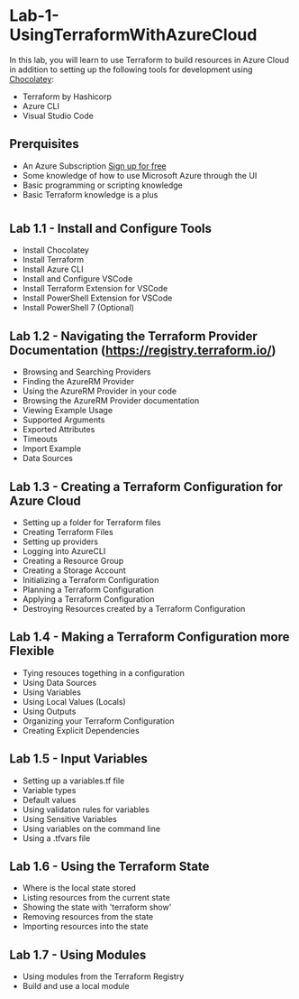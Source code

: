 # Lab-1-UsingTerraformWithAzureCloud
In this lab, you will learn to use Terraform to build resources in Azure Cloud in addition to setting up the following tools for development using [Chocolatey](https://chocolatey.org/):
- Terraform by Hashicorp
- Azure CLI
- Visual Studio Code

## Prerquisites
- An Azure Subscription [Sign up for free](https://azure.microsoft.com/en-us/free/)
- Some knowledge of how to use Microsoft Azure through the UI
- Basic programming or scripting knowledge
- Basic Terraform knowledge is a plus

#

## Lab 1.1 - Install and Configure Tools
- Install Chocolatey
- Install Terraform
- Install Azure CLI
- Install and Configure VSCode
- Install Terraform Extension for VSCode
- Install PowerShell Extension for VSCode
- Install PowerShell 7 (Optional)
    
## Lab 1.2 - Navigating the Terraform Provider Documentation (https://registry.terraform.io/)
- Browsing and Searching Providers
- Finding the AzureRM Provider
- Using the AzureRM Provider in your code
- Browsing the AzureRM Provider documentation
- Viewing Example Usage
- Supported Arguments
- Exported Attributes
- Timeouts
- Import Example
- Data Sources


## Lab 1.3 - Creating a Terraform Configuration for Azure Cloud
- Setting up a folder for Terraform files
- Creating Terraform Files
- Setting up providers
- Logging into AzureCLI
- Creating a Resource Group
- Creating a Storage Account
- Initializing a Terraform Configuration
- Planning a Terraform Configuration
- Applying a Terraform Configuration
- Destroying Resources created by a Terraform Configuration

## Lab 1.4 - Making a Terraform Configuration more Flexible
- Tying resouces togething in a configuration
- Using Data Sources
- Using Variables
- Using Local Values (Locals)
- Using Outputs
- Organizing your Terraform Configuration
- Creating Explicit Dependencies

## Lab 1.5 - Input Variables
- Setting up a variables.tf file
- Variable types
- Default values
- Using validaton rules for variables
- Using Sensitive Variables
- Using variables on the command line
- Using a .tfvars file

## Lab 1.6 - Using the Terraform State
- Where is the local state stored
- Listing resources from the current state
- Showing the state with 'terraform show'
- Removing resources from the state
- Importing resources into the state

## Lab 1.7 - Using Modules
- Using modules from the Terraform Registry
- Build and use a local module